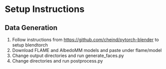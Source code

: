 # Setup Instructions
## Data Generation
1. Follow instructions from https://github.com/cheind/pytorch-blender to setup blendtorch
2. Download FLAME and AlbedoMM models and paste under flame/model
3. Change output directories and run generate_faces.py
4. Change directories and run postprocess.py
